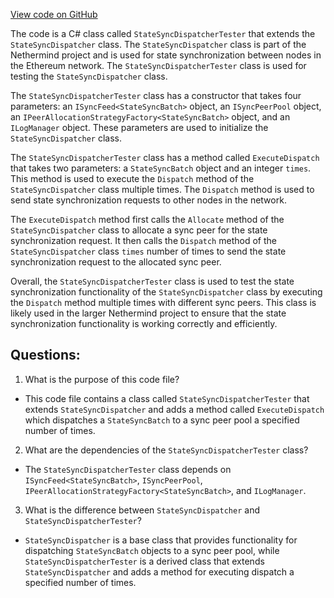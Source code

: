 [View code on GitHub](https://github.com/nethermindeth/nethermind/Nethermind.Synchronization.Test/FastSync/SnapProtocolTests/StateSyncDispatcherTester.cs)

The code is a C# class called `StateSyncDispatcherTester` that extends the `StateSyncDispatcher` class. The `StateSyncDispatcher` class is part of the Nethermind project and is used for state synchronization between nodes in the Ethereum network. The `StateSyncDispatcherTester` class is used for testing the `StateSyncDispatcher` class.

The `StateSyncDispatcherTester` class has a constructor that takes four parameters: an `ISyncFeed<StateSyncBatch>` object, an `ISyncPeerPool` object, an `IPeerAllocationStrategyFactory<StateSyncBatch>` object, and an `ILogManager` object. These parameters are used to initialize the `StateSyncDispatcher` class.

The `StateSyncDispatcherTester` class has a method called `ExecuteDispatch` that takes two parameters: a `StateSyncBatch` object and an integer `times`. This method is used to execute the `Dispatch` method of the `StateSyncDispatcher` class multiple times. The `Dispatch` method is used to send state synchronization requests to other nodes in the network.

The `ExecuteDispatch` method first calls the `Allocate` method of the `StateSyncDispatcher` class to allocate a sync peer for the state synchronization request. It then calls the `Dispatch` method of the `StateSyncDispatcher` class `times` number of times to send the state synchronization request to the allocated sync peer.

Overall, the `StateSyncDispatcherTester` class is used to test the state synchronization functionality of the `StateSyncDispatcher` class by executing the `Dispatch` method multiple times with different sync peers. This class is likely used in the larger Nethermind project to ensure that the state synchronization functionality is working correctly and efficiently.
## Questions: 
 1. What is the purpose of this code file?
- This code file contains a class called `StateSyncDispatcherTester` that extends `StateSyncDispatcher` and adds a method called `ExecuteDispatch` which dispatches a `StateSyncBatch` to a sync peer pool a specified number of times.

2. What are the dependencies of the `StateSyncDispatcherTester` class?
- The `StateSyncDispatcherTester` class depends on `ISyncFeed<StateSyncBatch>`, `ISyncPeerPool`, `IPeerAllocationStrategyFactory<StateSyncBatch>`, and `ILogManager`.

3. What is the difference between `StateSyncDispatcher` and `StateSyncDispatcherTester`?
- `StateSyncDispatcher` is a base class that provides functionality for dispatching `StateSyncBatch` objects to a sync peer pool, while `StateSyncDispatcherTester` is a derived class that extends `StateSyncDispatcher` and adds a method for executing dispatch a specified number of times.